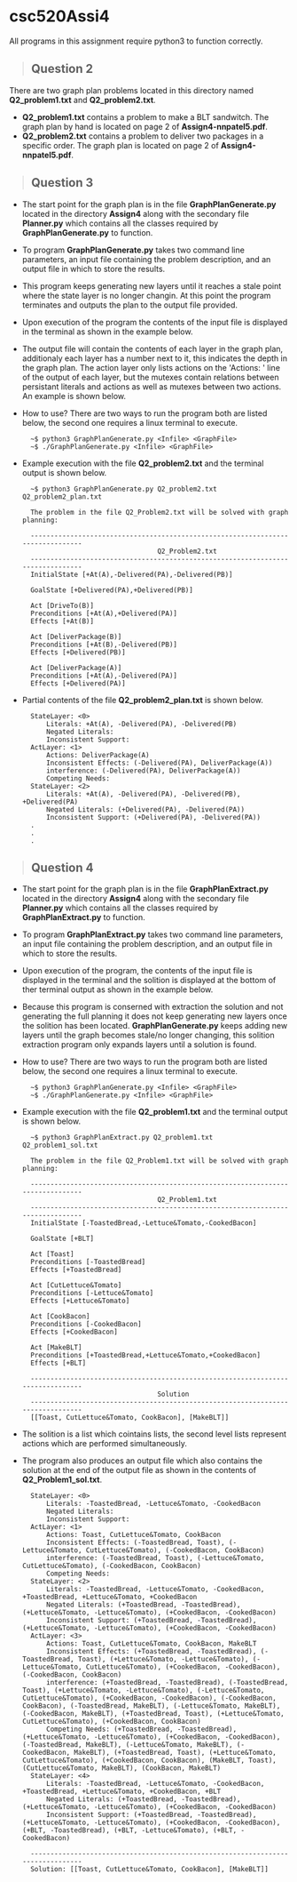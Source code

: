 # csc520Assi4

All programs in this assignment require python3 to function correctly.

> ## Question 2
There are two graph plan problems located in this directory named **Q2_problem1.txt**
and **Q2_problem2.txt**.

* **Q2_problem1.txt** contains a problem to make a BLT sandwitch. The graph plan by
  hand is located on page 2 of **Assign4-nnpatel5.pdf**.
* **Q2_problem2.txt** contains a problem to deliver two packages in a specific order.
  The graph plan is located on page 2 of **Assign4-nnpatel5.pdf**.


> ## Question 3
* The start point for the graph plan is in the file **GraphPlanGenerate.py** located
    in the directory **Assign4** along with the secondary file **Planner.py** which contains all the
    classes required by **GraphPlanGenerate.py** to function.

* To program **GraphPlanGenerate.py** takes two command line parameters, an input file containing
    the problem description, and an output file in which to store the results.

* This program keeps generating new layers until it reaches a stale point where the state
  layer is no longer changin. At this point the program terminates and outputs the plan to
  the output file provided.

* Upon execution of the program the contents of the input file is displayed in the terminal
    as shown in the example below.

* The output file will contain the contents of each layer in the graph plan, additionaly
    each layer has a number next to it, this indicates the depth in the graph plan. The action
    layer only lists actions on the 'Actions: ' line of the output of each layer, but the
    mutexes contain relations between persistant literals and actions as well as mutexes
    between two actions. An example is shown below.

* How to use? There are two ways to run the program both are listed below, the second one requires
    a linux terminal to execute.

        ~$ python3 GraphPlanGenerate.py <Infile> <GraphFile>
        ~$ ./GraphPlanGenerate.py <Infile> <GraphFile>


* Example execution with the file **Q2_problem2.txt** and the terminal output is shown below.

        ~$ python3 GraphPlanGenerate.py Q2_problem2.txt Q2_problem2_plan.txt

        The problem in the file Q2_Problem2.txt will be solved with graph planning:

        --------------------------------------------------------------------------------
                                        Q2_Problem2.txt
        --------------------------------------------------------------------------------
        InitialState [+At(A),-Delivered(PA),-Delivered(PB)]

        GoalState [+Delivered(PA),+Delivered(PB)]

        Act [DriveTo(B)]
        Preconditions [+At(A),+Delivered(PA)]
        Effects [+At(B)]

        Act [DeliverPackage(B)]
        Preconditions [+At(B),-Delivered(PB)]
        Effects [+Delivered(PB)]

        Act [DeliverPackage(A)]
        Preconditions [+At(A),-Delivered(PA)]
        Effects [+Delivered(PA)]

* Partial contents of the file **Q2_problem2_plan.txt** is shown below.

        StateLayer: <0>
            Literals: +At(A), -Delivered(PA), -Delivered(PB)
            Negated Literals: 
            Inconsistent Support: 
        ActLayer: <1>
            Actions: DeliverPackage(A)
            Inconsistent Effects: (-Delivered(PA), DeliverPackage(A))
            interference: (-Delivered(PA), DeliverPackage(A))
            Competing Needs: 
        StateLayer: <2>
            Literals: +At(A), -Delivered(PA), -Delivered(PB), +Delivered(PA)
            Negated Literals: (+Delivered(PA), -Delivered(PA))
            Inconsistent Support: (+Delivered(PA), -Delivered(PA))
        .
        .
        .
        
> ## Question 4
* The start point for the graph plan is in the file **GraphPlanExtract.py** located
    in the directory **Assign4** along with the secondary file **Planner.py** which contains
    all the classes required by **GraphPlanExtract.py** to function.

* To program **GraphPlanExtract.py** takes two command line parameters, an input file containing
    the problem description, and an output file in which to store the results.

* Upon execution of the program, the contents of the input file is displayed in the terminal
  and the solition is displayed at the bottom of ther terminal output as shown in the example below.

* Because this program is conserned with extraction the solution and not generating the full planning
  it does not keep generating new layers once the solition has been located. **GraphPlanGenerate.py**
  keeps adding new layers until the graph becomes stale/no longer changing, this solition
  extraction program only expands layers until a solution is found.

* How to use? There are two ways to run the program both are listed below, the second one requires
    a linux terminal to execute.

        ~$ python3 GraphPlanGenerate.py <Infile> <GraphFile>
        ~$ ./GraphPlanGenerate.py <Infile> <GraphFile>

* Example execution with the file **Q2_problem1.txt** and the terminal output is shown below.

        ~$ python3 GraphPlanExtract.py Q2_problem1.txt Q2_problem1_sol.txt

        The problem in the file Q2_Problem1.txt will be solved with graph planning:

        --------------------------------------------------------------------------------
                                        Q2_Problem1.txt
        --------------------------------------------------------------------------------
        InitialState [-ToastedBread,-Lettuce&Tomato,-CookedBacon]

        GoalState [+BLT]

        Act [Toast]
        Preconditions [-ToastedBread]
        Effects [+ToastedBread]

        Act [CutLettuce&Tomato]
        Preconditions [-Lettuce&Tomato]
        Effects [+Lettuce&Tomato]

        Act [CookBacon]
        Preconditions [-CookedBacon]
        Effects [+CookedBacon]

        Act [MakeBLT]
        Preconditions [+ToastedBread,+Lettuce&Tomato,+CookedBacon]
        Effects [+BLT]

        --------------------------------------------------------------------------------
                                        Solution
        --------------------------------------------------------------------------------
        [[Toast, CutLettuce&Tomato, CookBacon], [MakeBLT]]

* The solition is a list which cointains lists, the second level lists represent actions
  which are performed simultaneously.
* The program also produces an output file which also contains the solution at the end of
  the output file as shown in the contents of **Q2_Problem1_sol.txt**.

        StateLayer: <0>
            Literals: -ToastedBread, -Lettuce&Tomato, -CookedBacon
            Negated Literals: 
            Inconsistent Support: 
        ActLayer: <1>
            Actions: Toast, CutLettuce&Tomato, CookBacon
            Inconsistent Effects: (-ToastedBread, Toast), (-Lettuce&Tomato, CutLettuce&Tomato), (-CookedBacon, CookBacon)
            interference: (-ToastedBread, Toast), (-Lettuce&Tomato, CutLettuce&Tomato), (-CookedBacon, CookBacon)
            Competing Needs: 
        StateLayer: <2>
            Literals: -ToastedBread, -Lettuce&Tomato, -CookedBacon, +ToastedBread, +Lettuce&Tomato, +CookedBacon
            Negated Literals: (+ToastedBread, -ToastedBread), (+Lettuce&Tomato, -Lettuce&Tomato), (+CookedBacon, -CookedBacon)
            Inconsistent Support: (+ToastedBread, -ToastedBread), (+Lettuce&Tomato, -Lettuce&Tomato), (+CookedBacon, -CookedBacon)
        ActLayer: <3>
            Actions: Toast, CutLettuce&Tomato, CookBacon, MakeBLT
            Inconsistent Effects: (+ToastedBread, -ToastedBread), (-ToastedBread, Toast), (+Lettuce&Tomato, -Lettuce&Tomato), (-Lettuce&Tomato, CutLettuce&Tomato), (+CookedBacon, -CookedBacon), (-CookedBacon, CookBacon)
            interference: (+ToastedBread, -ToastedBread), (-ToastedBread, Toast), (+Lettuce&Tomato, -Lettuce&Tomato), (-Lettuce&Tomato, CutLettuce&Tomato), (+CookedBacon, -CookedBacon), (-CookedBacon, CookBacon), (-ToastedBread, MakeBLT), (-Lettuce&Tomato, MakeBLT), (-CookedBacon, MakeBLT), (+ToastedBread, Toast), (+Lettuce&Tomato, CutLettuce&Tomato), (+CookedBacon, CookBacon)
            Competing Needs: (+ToastedBread, -ToastedBread), (+Lettuce&Tomato, -Lettuce&Tomato), (+CookedBacon, -CookedBacon), (-ToastedBread, MakeBLT), (-Lettuce&Tomato, MakeBLT), (-CookedBacon, MakeBLT), (+ToastedBread, Toast), (+Lettuce&Tomato, CutLettuce&Tomato), (+CookedBacon, CookBacon), (MakeBLT, Toast), (CutLettuce&Tomato, MakeBLT), (CookBacon, MakeBLT)
        StateLayer: <4>
            Literals: -ToastedBread, -Lettuce&Tomato, -CookedBacon, +ToastedBread, +Lettuce&Tomato, +CookedBacon, +BLT
            Negated Literals: (+ToastedBread, -ToastedBread), (+Lettuce&Tomato, -Lettuce&Tomato), (+CookedBacon, -CookedBacon)
            Inconsistent Support: (+ToastedBread, -ToastedBread), (+Lettuce&Tomato, -Lettuce&Tomato), (+CookedBacon, -CookedBacon), (+BLT, -ToastedBread), (+BLT, -Lettuce&Tomato), (+BLT, -CookedBacon)

        --------------------------------------------------------------------------------
        Solution: [[Toast, CutLettuce&Tomato, CookBacon], [MakeBLT]]